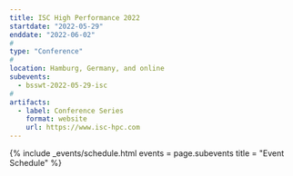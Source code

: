 ```yaml
---
title: ISC High Performance 2022
startdate: "2022-05-29"
enddate: "2022-06-02"
#
type: "Conference" 
#
location: Hamburg, Germany, and online
subevents:
  - bsswt-2022-05-29-isc
#
artifacts:
  - label: Conference Series
    format: website
    url: https://www.isc-hpc.com
---
```


{% include _events/schedule.html
   events = page.subevents
   title = "Event Schedule"
%}
